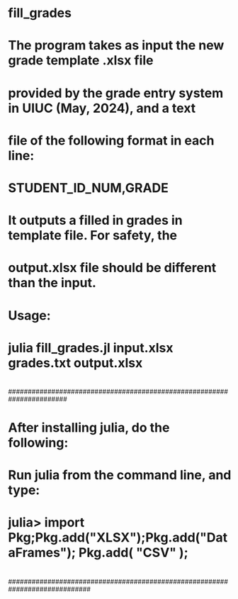 # fill_grades

# The program takes as input the new grade template .xlsx file
# provided by the grade entry system in UIUC (May, 2024), and a text
# file of the following format in each line:
#
#   STUDENT_ID_NUM,GRADE
#
# It outputs a filled in grades in template file. For safety, the
# output.xlsx file should be different than the input.
#
# Usage:
#
# julia  fill_grades.jl  input.xlsx  grades.txt  output.xlsx
#
#######################################################################
# After installing julia, do the following:
#
# Run julia from the command line, and type:
#
# julia> import Pkg;Pkg.add("XLSX");Pkg.add("DataFrames"); Pkg.add( "CSV" );
#
#############################################################################
